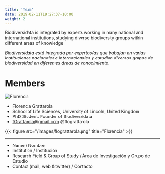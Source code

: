 ```yaml
---
title: 'Team'
date: 2019-02-11T19:27:37+10:00
weight: 2
---
```


Biodiversidata is integrated by experts working in many national and international institutions, studying diverse biodiversity groups within different areas of knowledge

*Biodiversidata está integrada por expertos/as que trabajan en varias instituciones nacionales e internacionales y estudian diversos grupos de biodiversidad en diferentes áreas de conocimiento.*



# Members


![Florencia](/images/flograttarola.png)

+ Florencia Grattarola
+ School of Life Sciences, University of Lincoln, United Kingdom
+ PhD Student. Founder of Biodiversidata
+ fGrattarola@gmail.com @flograttarola


{{< figure src="/images/flograttarola.png" title="Florencia" >}}


---


+ Name / Nombre
+ Institution / Institución
+ Research Field & Group of Study / Área de Investigación y Grupo de Estudio
+ Contact (mail, web & twitter) / Contacto